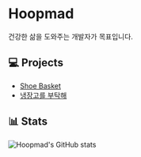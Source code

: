 # Hoopmad
건강한 삶을 도와주는 개발자가 목표입니다.

## 💻 Projects
- [Shoe Basket](https://github.com/hoopmad/ShoeBasket)
- [냉장고를 부탁해](https://github.com/MultiNDjango/ndjango-django)

## 📊 Stats
![Hoopmad's GitHub stats](https://github-readme-stats.vercel.app/api?username=hoopmad&show_icons=true&hide=contribs,prs&theme=cobalt)
